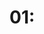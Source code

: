 # 01: <title here>

## Off to school

“I’m off to school now, mom!”

“Take care out there and have a nice day!”

“Sure thing.”

Yep, this is yet another ordinary day. Walking on the streets carrying a school bag. The bag is silver with some white stripes and a blue/red keychain. I packed some notebooks and textbooks earlier last night so I have more time to go to school. That way, I can take a scenic route and probably explore a bit and hopefully not get lost.

Which school, you might ask? It’s Primp Magic School, it’s sorta like your regular school, but with specialization in magic. It covers students from middle to high school. They have your typical subjects like math, science, humanities, etc. But we also study about spells, magical beings, and more. I’m not personally a magic type person, but I’ll take a shot anyhow. I love to learn and explore new things. That’s why I pick this one.

There are not much restriction to school’s dress code, unlike some other parts of the world that has those ‘standards’. What I wear most of the time is a white t-shirt with a red-blue swirl in front. Then I layer it up with a navy blue hoodie jacket that I got from joining school’s chemistry club. It has this weird cyan-white circles connected with lines. This is an image of ammonia, or NH3, a chemical element of my choice, since it represents my name.

Speaking of name, I’m a fool not to introduce myself earlier. :sweat_smile: My name is Neo Hydrocube, or Neo for short. I came from about halfway through the country and moved here because my dad was assigned for duty in Primp Town about 2 years ago. Right now, I’m a year 2 student in Primp Magic School, basically an 8th grader. This place was strange at first, but now I feel like have grown here.

Throughout the days, I meet some people and some eventually become my friends. And speak of the devil, we have two of them right in front of school. “Fairy Fire!” The one shouting this is a blonde girl wearing flower-patterned shorts, a pink-blue hoodie, and the signature red hat with eyes. This is Amitie, a fellow classmate in Primp with a dream of becoming a great magician. She is the happy and fun type, but sometimes can be a bit clumsy and silly. Another girl replies with “Judgement!" (JP: _Jugem_) This one has a brown ponied hair, blue-white dress with skirt, blue wristband, and a chestplate. This one is Arle Nadja, a girl who got lost in this area and tries to get back home using magic. And yes, she is highly experienced in this field of study. She is a humble one with a positive spirit, but I heard from her other friend that she might be a bit “boy-ish”. I still don’t get it with that part. She’s perfectly fine as a girl, to say the least. Well, most of the time.

In front of them are a couple of boards that each of them manipulate. And occasionally they start throwing fire and ice at each other, sometimes thunder. What are they doing anyway? They’re playing a game of Puyo Puyo (a.k.a. Mean Bean Machine, Avalanche, and Puyo Pop), where they a given a “drop” of Puyos (singular: Puyo) and the task is to match similar-colored blobs in a group of 4 to pop them. When they pop, it releases a burst of energy that can be used to cast spells like “Fireball” and “Blizzard”. After they pop, blobs above will fall down the field and if another group matches and pops, it will create a chain, further amplifying the power output. And these girls are playing like pros, making big chains as high as 12 or more. On the other hand, I can barely make a consistent 7-chain.

Speaking of chains, here they are building a very high stack and they begin to chain. I try to keep track on how they build their stack and the number of chains ongoing. Both are making a big 15-chain. And at the end of their chains, they both shout out loud, “BAYOEN!!!!!” Both chains make such enormous power and...

**BOOOOM!!!**

I got knocked back from that shear mass of power onto the ground. Once I got back up, they just vanished. Well, here’s the side effect of playing the game. If enough energy is made, the player(s) may got warped into another part of the world. While mostly unintentional, one can purposely do this to visit another place. The problem is, we can hardly control where we might end up.

“Well, I hope they can go back here in time. It’s 10 minutes to the first class.”

## What was that?

Classroom 8-A. It’s math class soon, and everyone is enjoying their last minutes before the first bell. In one corner, a group of kids are takling about funny stories. In the front row, a boy with glasses carrying a book is arguing with a blue-blood girl over their best homework (we'll get to them later). And just right by the window, there’s a boy who couldn’t keep his eyes off a ladybug.

I start to approach this boy and initiate a topic. “Heya, Sig. Is your ladybug doing okay?” Yep, his name is Sig. He is the bug enthusiast around here. He holds one of the biggest bug collections in town in such an age. He is mostly pretty flat in terms of emotions, and he just goes with the flow. But believe me, behind that poker face, lies a deep sense of care for his friends. He is one of Amitie’s closest friends and sometimes hangs around with her, if he’s not busy chasing down exotic insects.

“Quite okay.” The ladybug begins to crawl into his left arm, which looks like a red claw. I don’t know why it’s like that. Neither does he, and he’s fine with it most of the time. At first, I thought he got hit by an insect that turned his hand like that. But that’s not the case. That’s another story for another time. “Neo, where’s Amitie?” he asks me.

“Probably she’ll be here soon. Just wait,” I reply.

“She’s not usually late.”

“I know, right. It’s 5 minutes to class and...”

_KYAAAAAAAA!!!!!!!!!_

“WHAT WAS THAT?” A girl just shouted in class pointing the windows, breaking our conversation. The entire room fell into a ruckus as kids huddling about the glass barrier.

I am surprised to see some weirdness. “What in the world...?”

The clouds are gathering. Random objects fall from the sky. Some of which rotates by itself. Arranging and fitting into one another. Forming some... geometrical shapes?

“What are those things?” one boy starts a question.

“Are they going to fall right onto us?” another girl bumps in.

“Is this the end of the world?” another boy starts to freak out.

“So weird... yet so beautiful...” a pink haired girl reacted to this event.

“Is it a new type of Puyo?” another kid questions in awe.

“It’s obvious, is it? It’s a block. A magic block that rotates by itself,” a statement given by the nerd in class. This answers the first question, but not the last.

“Huh, what?” the bug boy next to me is confused.

“Blocks, eh?” I think… 

One piece after another, they construct themselves in a certain way, filling gaps between the pieces. And then...

“Hey, is that a line?” Sig sees a white stroke of line from afar after a piece lands into a hole. In just a second, the line vanished and the pieces above continues to fall. And as a consequence, objects within the range of the line disappeared as well.

The reactions are mixed. Some are amazed, others scared, one part is intrigued, and another just “meh”. I fall into the third category. There’s something familiar about this. The shapes, the behavior, the color of the objects. I know I’ve seen this before. But where?
